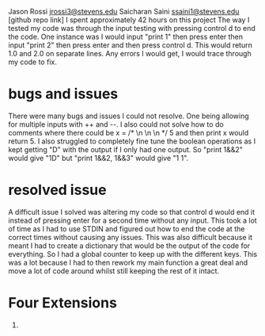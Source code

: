 Jason Rossi jrossi3@stevens.edu Saicharan Saini ssaini1@stevens.edu
[github repo link]
I spent approximately 42 hours on this project
The way I tested my code was through the input testing with pressing control d to end the code. One instance was I would input "print 1" then press enter then input "print 2" then press enter and then press control d. This would return 1.0 and 2.0 on separate lines. Any errors I would get, I would trace through my code to fix. 

# bugs and issues
There were many bugs and issues I could not resolve. One being allowing for multiple inputs with ++ and --. I also could not solve how to do comments where there could be x = /* \n \n \n */ 5 and then print x would return 5. I also struggled to completely fine tune the boolean operations as I kept getting "D" with the output if I only had one output. So "print 1&&2" would give "1D" but "print 1&&2, 1&&3" would give "1 1". 

# resolved issue
A difficult issue I solved was altering my code so that control d would end it instead of pressing enter for a second time without any input. This took a lot of time as I had to use STDIN and figured out how to end the code at the correct times without causing any issues. This was also difficult because it meant I had to create a dictionary that would be the output of the code for everything. So I had a global counter to keep up with the different keys. This was a lot because I had to then rework my main function a great deal and move a lot of code around whilst still keeping the rest of it intact. 

# Four Extensions
1) 